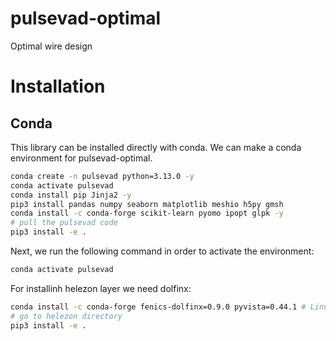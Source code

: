 # pulsevad-optimal
Optimal wire design

# Installation 

## Conda

This library can be installed directly with conda. We can make a conda environment for pulsevad-optimal.

```bash
conda create -n pulsevad python=3.13.0 -y
conda activate pulsevad
conda install pip Jinja2 -y
pip3 install pandas numpy seaborn matplotlib meshio h5py gmsh
conda install -c conda-forge scikit-learn pyomo ipopt glpk -y
# pull the pulsevad code
pip3 install -e .
```

Next, we run the following command in order to activate the environment:

```bash
conda activate pulsevad
```

For installinh helezon layer we need dolfinx:
```bash
conda install -c conda-forge fenics-dolfinx=0.9.0 pyvista=0.44.1 # Linux and macOS
# go to helezon directory
pip3 install -e .
```